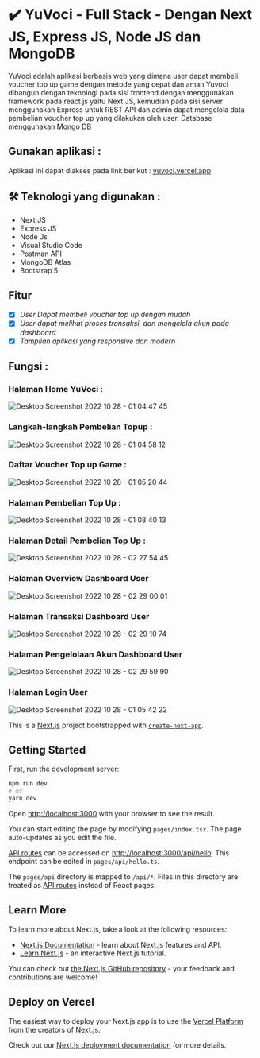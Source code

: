 # ✔️ YuVoci - Full Stack - Dengan Next JS, Express JS, Node JS dan MongoDB
YuVoci adalah aplikasi berbasis web yang dimana user dapat membeli voucher top up game dengan metode yang cepat dan aman
Yuvoci dibangun dengan teknologi pada sisi frontend dengan menggunakan framework pada react js yaitu Next JS, kemudian pada sisi server menggunakan Express untuk REST API dan admin dapat mengelola data pembelian voucher top up yang dilakukan oleh user. Database menggunakan Mongo DB
## Gunakan aplikasi :
Aplikasi ini dapat diakses pada link berikut : [yuvoci.vercel.app](https://yuvoci.vercel.app/)
## 🛠 Teknologi yang digunakan : 
- Next JS  
- Express JS
- Node Js
- Visual Studio Code 
- Postman API
- MongoDB Atlas
- Bootstrap 5
## Fitur
- [x] *User Dapat membeli voucher top up dengan mudah*
- [x] *User dapat melihat proses transaksi, dan mengelola akun pada dashboard*
- [x] *Tampilan aplikasi yang responsive dan modern*
## Fungsi :
### Halaman Home YuVoci :
![Desktop Screenshot 2022 10 28 - 01 04 47 45](https://user-images.githubusercontent.com/43470163/198377448-092fc557-3a10-4cce-af0d-9721834b687c.png)
### Langkah-langkah Pembelian Topup : 
![Desktop Screenshot 2022 10 28 - 01 04 58 12](https://user-images.githubusercontent.com/43470163/198377541-095fd368-c3ec-4937-916d-af528356c338.png)
### Daftar Voucher Top up Game : 
![Desktop Screenshot 2022 10 28 - 01 05 20 44](https://user-images.githubusercontent.com/43470163/198377618-49e6d508-76b3-4074-8c84-b39f00203afa.png)
### Halaman Pembelian Top Up : 
![Desktop Screenshot 2022 10 28 - 01 08 40 13](https://user-images.githubusercontent.com/43470163/198377823-cacbbd72-4b7a-4064-9d55-95becb838fed.png)
### Halaman Detail Pembelian Top Up : 
![Desktop Screenshot 2022 10 28 - 02 27 54 45](https://user-images.githubusercontent.com/43470163/198377874-6129fc81-1676-49c2-8226-8411303d87b1.png)
### Halaman Overview Dashboard User
![Desktop Screenshot 2022 10 28 - 02 29 00 01](https://user-images.githubusercontent.com/43470163/198377907-d3c7c2e5-2838-417f-b601-851894a23022.png)
### Halaman Transaksi Dashboard User
![Desktop Screenshot 2022 10 28 - 02 29 10 74](https://user-images.githubusercontent.com/43470163/198377994-5697b145-8f20-417e-8f84-b3c2cb798f19.png)
### Halaman Pengelolaan Akun Dashboard User
![Desktop Screenshot 2022 10 28 - 02 29 59 90](https://user-images.githubusercontent.com/43470163/198378678-a9e936cb-9c89-4c0c-b8d3-5aefb1755a8f.png)
### Halaman Login User 
![Desktop Screenshot 2022 10 28 - 01 05 42 22](https://user-images.githubusercontent.com/43470163/198377698-3d66c712-9881-4a5c-856d-7c99ba97fecb.png)

This is a [Next.js](https://nextjs.org/) project bootstrapped with [`create-next-app`](https://github.com/vercel/next.js/tree/canary/packages/create-next-app).

## Getting Started

First, run the development server:

```bash
npm run dev
# or
yarn dev
```

Open [http://localhost:3000](http://localhost:3000) with your browser to see the result.

You can start editing the page by modifying `pages/index.tsx`. The page auto-updates as you edit the file.

[API routes](https://nextjs.org/docs/api-routes/introduction) can be accessed on [http://localhost:3000/api/hello](http://localhost:3000/api/hello). This endpoint can be edited in `pages/api/hello.ts`.

The `pages/api` directory is mapped to `/api/*`. Files in this directory are treated as [API routes](https://nextjs.org/docs/api-routes/introduction) instead of React pages.

## Learn More

To learn more about Next.js, take a look at the following resources:

- [Next.js Documentation](https://nextjs.org/docs) - learn about Next.js features and API.
- [Learn Next.js](https://nextjs.org/learn) - an interactive Next.js tutorial.

You can check out [the Next.js GitHub repository](https://github.com/vercel/next.js/) - your feedback and contributions are welcome!

## Deploy on Vercel

The easiest way to deploy your Next.js app is to use the [Vercel Platform](https://vercel.com/new?utm_medium=default-template&filter=next.js&utm_source=create-next-app&utm_campaign=create-next-app-readme) from the creators of Next.js.

Check out our [Next.js deployment documentation](https://nextjs.org/docs/deployment) for more details.
